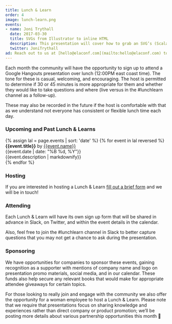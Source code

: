 ```yaml
---
title: Lunch & Learn
order: 4
image: lunch-learn.png
events:
- name: Joni Trythall
  date: 2017-03-30
  title: SVGs from Illustrator to inline HTML
  description: This presentation will cover how to grab an SVG’s (Scalable Vector Graphics) code from Illustrator and add it to an HTML document, touch on the benefits of using it this way, and make note of how to prep these graphics for animation with CSS from the start.
  twitter: JoniTrythall
ad: Reach out to us at [hello@elaconf.com](mailto:hello@elaconf.com) to secure a Lunch & Learn sponsorship.
---
```


Each month the community will have the opportunity to sign up to attend a Google Hangouts presentation over lunch (12:00PM east coast time). The tone for these is casual, welcoming, and encouraging. The host is permitted to determine if 30 or 45 minutes is more appropriate for them and whether they would like to take questions and where (live versus in the #lunchlearn channel as a follow-up).

These may also be recorded in the future if the host is comfortable with that as we understand not everyone has consistent or flexible lunch time each day.

### Upcoming and Past Lunch & Learns

<div class="events">
  {% assign lal = page.events | sort: 'date' %}
  {% for event in lal reversed %}
  <div class="event">
    <div style="background-image: url(/img/lunch-and-learn/{{event.name | slugify}}.jpg)" class="speaker-img-small event-img hide-small"></div>
    <div class="event-details">
      <div class="speaker-name"><strong>{{event.title}}</strong> by <a href="https://twitter.com/{{event.twitter}}">{{event.name}}</a></div>
      <div class="speaker-date small">{{event.date | date: "%B %d, %Y"}}</div>
      <div class="speaker-description">{{event.description | markdownify}}</div>
    </div>
  </div>
  {% endfor %}
</div>

### Hosting

If you are interested in hosting a Lunch & Learn [fill out a brief form](https://docs.google.com/a/elaconf.com/forms/d/e/1FAIpQLSfnpFqVMdUsdoQT-qOsKOx3wdGwh94T7qV8XAv5piW2PA7Prg/viewform) and we will be in touch!

### Attending

Each Lunch & Learn will have its own sign up form that will be shared in advance in Slack, on Twitter, and within the event details in the calendar.

Also, feel free to join the #lunchlearn channel in Slack to better capture questions that you may not get a chance to ask during the presentation.

### Sponsoring

We have opportunities for companies to sponsor these events, gaining recognition as a supporter with mentions of company name and logo on presentation promo materials, social media, and in our calendar. These funds also help secure any relevant books that would make for appropriate attendee giveaways for certain topics.

For those looking to really join and engage with the community we also offer the opportunity for a woman employee to host a Lunch & Learn. Please note that we require that presentations focus on sharing knowledge and experiences rather than direct company or product promotion; we’ll be posting more details about various partnership opportunities this month 🎁

